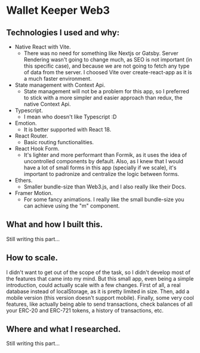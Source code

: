 # Wallet Keeper Web3

## Technologies I used and why:

- Native React with Vite.
  - There was no need for something like Nextjs or Gatsby. Server Rendering wasn't going to change much, as SEO is not important (in this specific case), and because we are not going to fetch any type of data from the server. I choosed Vite over create-react-app as it is a much faster environment.
- State management with Context Api.
  - State management will not be a problem for this app, so I preferred to stick with a more simpler and easier approach than redux, the native Context Api.
- Typescript.
  - I mean who doesn't like Typescript :D
- Emotion.
  - It is better supported with React 18.
- React Router.
  - Basic routing functionalities.
- React Hook Form.
  - It's lighter and more performant than Formik, as it uses the idea of uncontrolled components by default. Also, as I knew that I would have a lot of small forms in this app (specially if we scale), it's important to padronize and centralize the logic between forms.
- Ethers.
  - Smaller bundle-size than Web3.js, and I also really like their Docs.
- Framer Motion.
  - For some fancy animations. I really like the small bundle-size you can achieve using the "m" component.

## What and how I built this.

Still writing this part...

## How to scale.

I didn't want to get out of the scope of the task, so I didn't develop most of the features that came into my mind. But this small app, even being a simple introduction, could actually scale with a few changes. First of all, a real database instead of localStorage, as it is pretty limited in size. Then, add a mobile version (this version doesn't support mobile). Finally, some very cool features, like actually being able to send transactions, check balances of all your ERC-20 and ERC-721 tokens, a history of transactions, etc.

## Where and what I researched.

Still writing this part...
